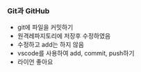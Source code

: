 ### Git과 GitHub
* git에 파일을 커밋하기
* 원격레파지토리에 저장후 수정하였음
* 수정하고 add는 하지 않음
* vscode를 사용하여 add, commit, push하기
* 라이언 좋아요